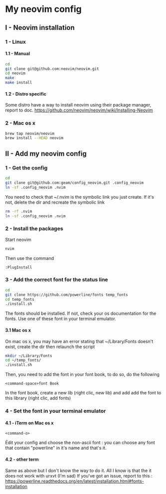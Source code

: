 # My neovim config
## I - Neovim installation
### 1 - Linux
#### 1.1 - Manual
```bash
cd
git clone git@github.com:neovim/neovim.git
cd neovim
make
make install
```
#### 1.2 - Distro specific
Some distro have a way to install neovim using their package manager, report to doc.
https://github.com/neovim/neovim/wiki/Installing-Neovim
### 2 - Mac os x
```bash
brew tap neovim/neovim
brew install --HEAD neovim
```
## II - Add my neovim config
### 1 - Get the config
```bash
cd
git clone git@github.com:geam/config_neovim.git .config_neovim
ln -sf .config_neovim .nvim
```
You need to check that ~/.nvim is the symbolic link you just create. If it's not, delete the dir and recreate the symbolic link
```bash
rm -rf .nvim
ln -sf .config_neovim .nvim
```
### 2 - Install the packages
Start neovim
```bash
nvim
```
Then use the command
```vim
:PlugInstall
```
### 3 - Add the correct font for the status line
```bash
cd
git clone https://github.com/powerline/fonts temp_fonts
cd temp_fonts
./install.sh
```
The fonts should be installed. If not, check your os documentation for the fonts.
Use one of these font in your terminal emulator.
#### 3.1 Mac os x
On mac os x, you may have an error stating that ~/Library/Fonts doesn't exist, create the dir then relaunch the script
```bash
mkdir ~/Library/Fonts
cd ~/temp_fonts/
./install.sh
```
Then, you need to add the font in your font book, to do so, do the following
```
<command-space>font Book
```
In the font book, create a new lib (right clic, new lib) and add add the font to this library (right clic, add fonts)
### 4 - Set the font in your terminal emulator
#### 4.1 - iTerm on Mac os x
```
<command-o>
```
Édit your config and choose the non-ascii font : you can choose any font that contain "powerline" in it's name and that's it.
#### 4.2 - other term
Same as above but I don't know the way to do it. All I know is that the it does not work with urxvt (I'm sad)
If you've got an issue, report to this : https://powerline.readthedocs.org/en/latest/installation.html#fonts-installation

